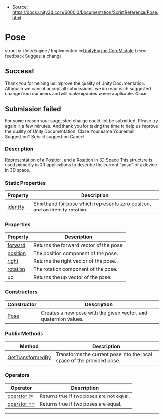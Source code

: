 * Source: https://docs.unity3d.com/6000.0/Documentation/ScriptReference/Pose.html

# Pose
struct in UnityEngine
/
Implemented in:[UnityEngine.CoreModule](https://docs.unity3d.com/6000.0/Documentation/ScriptReference/UnityEngine.CoreModule.html)
Leave feedback
Suggest a change
## Success!
Thank you for helping us improve the quality of Unity Documentation. Although we cannot accept all submissions, we do read each suggested change from our users and will make updates where applicable.
Close
## Submission failed
For some reason your suggested change could not be submitted. Please <a>try again</a> in a few minutes. And thank you for taking the time to help us improve the quality of Unity Documentation.
Close
Your name Your email Suggestion* Submit suggestion
Cancel
### Description
Representation of a Position, and a Rotation in 3D Space
This structure is used primarily in XR applications to describe the current "pose" of a device in 3D space.
### Static Properties
Property | Description  
---|---  
[identity](https://docs.unity3d.com/6000.0/Documentation/ScriptReference/Pose-identity.html) | Shorthand for pose which represents zero position, and an identity rotation.  
### Properties
Property | Description  
---|---  
[forward](https://docs.unity3d.com/6000.0/Documentation/ScriptReference/Pose-forward.html) | Returns the forward vector of the pose.  
[position](https://docs.unity3d.com/6000.0/Documentation/ScriptReference/Pose-position.html) | The position component of the pose.  
[right](https://docs.unity3d.com/6000.0/Documentation/ScriptReference/Pose-right.html) | Returns the right vector of the pose.  
[rotation](https://docs.unity3d.com/6000.0/Documentation/ScriptReference/Pose-rotation.html) | The rotation component of the pose.  
[up](https://docs.unity3d.com/6000.0/Documentation/ScriptReference/Pose-up.html) | Returns the up vector of the pose.  
### Constructors
Constructor | Description  
---|---  
[Pose](https://docs.unity3d.com/6000.0/Documentation/ScriptReference/Pose-ctor.html) | Creates a new pose with the given vector, and quaternion values.  
### Public Methods
Method | Description  
---|---  
[GetTransformedBy](https://docs.unity3d.com/6000.0/Documentation/ScriptReference/Pose.GetTransformedBy.html) | Transforms the current pose into the local space of the provided pose.  
### Operators
Operator | Description  
---|---  
[operator !=](https://docs.unity3d.com/6000.0/Documentation/ScriptReference/Pose-operator_ne.html) | Returns true if two poses are not equal.  
[operator ==](https://docs.unity3d.com/6000.0/Documentation/ScriptReference/Pose-operator_eq.html) | Returns true if two poses are equal.  
* * *
